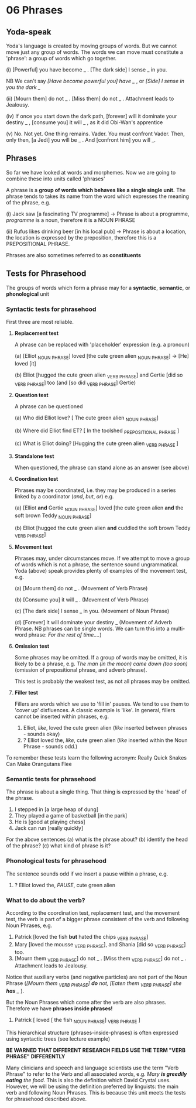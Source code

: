 # 06 Phrases

## Yoda-speak

Yoda's language is created by moving groups of words. But we cannot move just any group of words. The words we can move must constitute a 'phrase': a group of words which go together.

(i) [Powerful] you have become _ . [The dark side] I sense _ in you.

NB We can't say *[Have become powerful you] have _* , or *[Side] I sense in you the dark _*

(ii) [Mourn them] do not _ . [Miss them] do not _ . Attachment leads to Jealousy.

(iv) If once you start down the dark path, [forever] will it dominate your destiny _ , [consume you] it will _ , as it did Obi-Wan's apprentice

(v) No. Not yet. One thing remains. Vader. You must confront Vader. Then, only then, [a Jedi] you will be _ . And [confront him] you will _.

## Phrases

So far we have looked at words and morphemes. Now we are going to combine these into units called 'phrases'

A phrase is a __group of words which behaves like a single single unit.__ The phrase tends to takes its name from the word which expresses the meaning of the phrase, e.g.

(i) Jack saw [a fascinating TV programme] -> Phrase is about a programme, _programme_ is a noun, therefore it is a NOUN PHRASE

(ii) Rufus likes drinking beer [in his local pub] -> Phrase is about a location, the location is expressed by the preposition, therefore this is a PREPOSITIONAL PHRASE.

Phrases are also sometimes referred to as **constituents**

## Tests for Phrasehood

The groups of words which form a phrase may for a **syntactic**, **semantic**, or **phonological** unit

### Syntactic tests for phrasehood

First three are most reliable.

1. **Replacement test**

   A phrase can be replaced with 'placeholder' expression (e.g. a pronoun)

   (a) [Elliot <sub>NOUN PHRASE</sub>] loved [the cute green alien <sub>NOUN PHRASE</sub>] -> [He] loved [it]

   (b) Elliot [hugged the cute green alien <sub>VERB PHRASE</sub>] and Gertie [did so <sub>VERB PHRASE</sub>] too (and [so did <sub>VERB PHRASE</sub>] Gertie)

2. **Question test**

   A phrase can be questioned

   (a) Who did Elliot love? [ The cute green alien <sub>NOUN PHRASE</sub>]

   (b) Where did Elliot find ET? [ In the toolshed <sub>PREPOSITIONAL PHRASE</sub> ]

   (c) What is Elliot doing? [Hugging the cute green alien <sub> VERB PHRASE </sub>]

3. **Standalone test**

   When questioned, the phrase can stand alone as an answer (see above)

4. **Coordination test**

   Phrases may be coordinated, i.e. they may be produced in a series linked by a coordinator (_and_, _but_, _or_) e.g.

   (a) [Elliot **and** Gertie <sub>NOUN PHRASE</sub>] loved [the cute green alien **and** the soft brown Teddy <sub>NOUN PHRASE</sub>]

   (b) Elliot [hugged the cute green alien **and** cuddled the soft brown Teddy <sub>VERB PHRASE</sub>]

5. **Movement test**

   Phrases may, under circumstances move. If we attempt to move a group of words which is not a phrase, the sentence sound ungrammatical. Yoda (above) speak provides plenty of examples of the movement test, e.g.

   (a) [Mourn them] do not _ . (Movement of Verb Phrase)

   (b) [Consume you] it will _ . (Movement of Verb Phrase)

   (c) [The dark side] I sense _ in you. (Movement of Noun Phrase)

   (d) [Forever] it will dominate your destiny _ (Movement of Adverb Phrase. NB phrases can be single words. We can turn this into a multi-word phrase: *For the rest of time....*)

6. **Omission test**

   Some phrases may be omitted. If a group of words may be omitted, it is likely to be a phrase, e.g. _The man (in the moon) came down (too soon)_ (omission of prepositional phrase, and adverb phrase).

   This test is probably the weakest test, as not all phrases may be omitted.

7. **Filler test**

   Fillers are words which we use to 'fill in' pauses. We tend to use them to 'cover up' disfluences. A classic example is 'like'. In general, fillers cannot be inserted within phrases, e.g.

   1. Elliot, *like*, loved the cute green alien (*like* inserted between phrases - sounds okay)
   2. ? Elliot loved the, *like*, cute green alien (*like* inserted within the Noun Phrase - sounds odd.)

To remember these tests learn the following acronym: Really Quick Snakes Can Make Orangutans Flee

### Semantic tests for phrasehood

The phrase is about a single thing. That thing is expressed by the 'head' of the phrase.

1. I stepped in [a large heap of dung]
2. They played a game of basketball [in the park]
3. He is [good at playing chess]
4. Jack can run [really quickly]

For the above sentences (a) what is the phrase about? (b) identify the head of the phrase? (c) what kind of phrase is it?

### Phonological tests for phrasehood

The sentence sounds odd if we insert a pause within a phrase, e.g.

1. ? Elliot loved the, *PAUSE*, cute green alien

### What to do about the verb?

According to the coordination test, replacement test, and the movement test, the verb is part of a bigger phrase consistent of the verb and following Noun Phrases, e.g.

1. Patrick [loved the fish **but** hated the chips <sub>VERB PHRASE</sub>]
2. Mary [loved the mousse <sub>VERB PHRASE</sub>], and Shania [did so <sub>VERB PHRASE</sub>] too.
3. [Mourn them <sub>VERB PHRASE</sub>] do not _ . [Miss them <sub>VERB PHRASE</sub>] do not _ . Attachment leads to Jealousy.

Notice that auxiliary verbs (and negative particles) are not part of the Noun Phrase (*[Mourn them <sub>VERB PHRASE</sub>] **do** not, [Eaten them <sub>VERB PHRASE</sub>] she **has** _* ).

But the Noun Phrases which come after the verb are also phrases. Therefore we have **phrases inside phrases!**

1. Patrick [ loved [ the fish <sub>NOUN PHRASE</sub>] <sub>VERB PHRASE</sub> ]

This hierarchical structure (phrases-inside-phrases) is often expressed using syntactic trees (see lecture example)

**BE WARNED THAT DIFFERENT RESEARCH FIELDS USE THE TERM "VERB PHRASE" DIFFERENTLY**

Many clinicians and speech and language scientists use the term "Verb Phrase" to refer to the Verb and all associated words, e.g. *Mary **is greedily eating** the food*. This is also the definition which David Crystal uses. However, we will be using the definition preferred by linguists: the main verb and following Noun Phrases. This is because this unit meets the tests for phrasehood described above.

